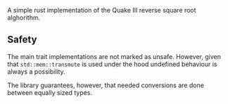 A simple rust implementation of the Quake III reverse square root alghorithm.

## Safety

The main trait implementations are not marked as unsafe. However, given that
`std::mem::transmute` is used under the hood undefined behaviour is always a possibility.

The library guarantees, however, that needed conversions are done between equally sized types.
